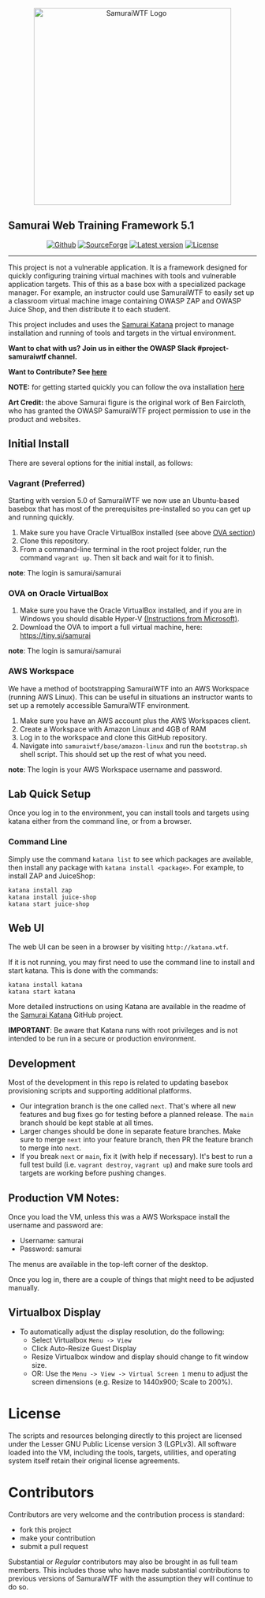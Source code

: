 <p align="center">
  <img alt="SamuraiWTF Logo" src="http://tiny.si/images/owasp_samurai_v3.png"  height="400"/>
</p>

## Samurai Web Training Framework 5.1

<p align="center">
  <a href="https://github.com/SamuraiWTF/samuraiwtf/releases"> <img alt="Github" src="https://img.shields.io/github/downloads/SamuraiWTF/samuraiwtf/total.svg?label=Github%20Downloads"/></a>
  <a href="https://github.com/SamuraiWTF/samuraiwtf"> <img alt="SourceForge" src="https://img.shields.io/sourceforge/dt/samurai.svg?label=%28Deprecated%29%20%20SourceForge%20Downloads"/></a>
  <a href="https://github.com/SamuraiWTF/samuraiwtf/releases"> <img alt="Latest version" src="https://img.shields.io/github/release/SamuraiWTF/samuraiwtf.svg" /></a>
  <a href="https://github.com/SamuraiWTF/samuraiwtf/blob/master/LICENSE" > <img alt="License" src="https://img.shields.io/badge/license-GPLv3-blue.svg" /></a> 
</p>

----

This project is not a vulnerable application. It is a framework designed for quickly configuring training virtual machines with tools and vulnerable application targets. This of this as a base box with a specialized package manager.
For example, an instructor could use SamuraiWTF to easily set up a classroom virtual machine image containing OWASP ZAP and OWASP Juice Shop, and then distribute it to each student.

This project includes and uses the [Samurai Katana][samurai-katana-url] project to manage installation and running of tools and targets in the virtual environment. 

**Want to chat with us? Join us in either the OWASP Slack #project-samuraiwtf channel.**

**Want to Contribute? See [here](#Contributors)**

**NOTE:** for getting started quickly you can follow the ova installation [here](#OVA)

**Art Credit:** the above Samurai figure is the original work of Ben Faircloth, who has granted the OWASP SamuraiWTF project permission to use in the product and websites. 

## Initial Install
There are several options for the initial install, as follows:

### Vagrant (Preferred)
Starting with version 5.0 of SamuraiWTF we now use an Ubuntu-based basebox that has most of the prerequisites pre-installed so you can get up and running quickly.

1. Make sure you have Oracle VirtualBox installed (see above [OVA section](#OVA))
2. Clone this repository.
3. From a command-line terminal in the root project folder, run the command `vagrant up`. Then sit back and wait for it to finish.

**note**: The login is samurai/samurai

### OVA on Oracle VirtualBox
1. Make sure you have the Oracle VirtualBox installed, and if you are in Windows you should disable Hyper-V [(Instructions from Microsoft)](https://support.microsoft.com/en-us/help/3204980/virtualization-applications-do-not-work-together-with-hyper-v-device-g).
2. Download the OVA to import a full virtual machine, here: https://tiny.si/samurai

**note**: The login is samurai/samurai

### AWS Workspace
We have a method of bootstrapping SamuraiWTF into an AWS Workspace (running AWS Linux). This can be useful in situations an instructor wants to set up a remotely accessible SamuraiWTF environment.

1. Make sure you have an AWS account plus the AWS Workspaces client.
2. Create a Workspace with Amazon Linux and 4GB of RAM
3. Log in to the workspace and clone this GitHub repository.
4. Navigate into `samuraiwtf/base/amazon-linux` and run the `bootstrap.sh` shell script. This should set up the rest of what you need.

**note**: The login is your AWS Workspace username and password.

## Lab Quick Setup
Once you log in to the environment, you can install tools and targets using katana either from the command line, or from a browser.

### Command Line
Simply use the command `katana list` to see which packages are available, then install any package with `katana install <package>`. For example, to install ZAP and JuiceShop:

```shell script
katana install zap
katana install juice-shop
katana start juice-shop
```

## Web UI
The web UI can be seen in a browser by visiting `http://katana.wtf`.

If it is not running, you may first need to use the command line to install and start katana. This is done with the commands:
```shell script
katana install katana
katana start katana
```

More detailed instructions on using Katana are available in the readme of the [Samurai Katana][samurai-katana-url] GitHub project.

**IMPORTANT**: Be aware that Katana runs with root privileges and is not intended to be run in a secure or production environment.

## Development
Most of the development in this repo is related to updating basebox provisioning scripts and supporting additional platforms.


- Our integration branch is the one called `next`. That's where all new features and bug fixes go for testing before a planned release.  The `main` branch should be kept stable at all times.
- Larger changes should be done in separate feature branches.  Make sure to merge `next` into your feature branch, then PR the feature branch to merge into `next`.
- If you break `next` or `main`, fix it (with help if necessary). It's best to run a full test build (i.e. `vagrant destroy`, `vagrant up`) and make sure tools ard targets are working before pushing changes.

## Production VM Notes:
Once you load the VM, unless this was a AWS Workspace install the username and password are:

- Username: samurai
- Password: samurai

The menus are available in the top-left corner of the desktop.

Once you log in, there are a couple of things that might need to be adjusted manually.

## Virtualbox Display
- To automatically adjust the display resolution, do the following:
	- Select Virtualbox `Menu -> View`
	- Click Auto-Resize Guest Display
	- Resize Virtualbox window and display should change to fit window size.
	- OR: Use the `Menu -> View -> Virtual Screen 1` menu to adjust the screen dimensions (e.g. Resize to 1440x900; Scale to 200%). 

# License
The scripts and resources belonging directly to this project are licensed under the Lesser GNU Public License version 3 (LGPLv3).
All software loaded into the VM, including the tools, targets, utilities, and operating system itself retain their original license agreements.


# Contributors
Contributors are very welcome and the contribution process is standard:

  * fork this project
  * make your contribution
  * submit a pull request
  
Substantial or *Regular* contributors may also be brought in as full team members. This includes those who have made substantial contributions to previous versions of SamuraiWTF with the assumption they will continue to do so.

[samurai-katana-url]: https://github.com/SamuraiWTF/katana
